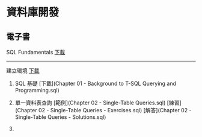 # 資料庫開發

## 電子書
SQL Fundamentals [下載](T-SQL-Fundamentals-4th.pdf)

------
建立環境 [下載](TSQLV6.sql)

1. SQL 基礎
   [下載](Chapter 01 - Background to T-SQL Querying and Programming.sql)

3. 單一資料表查詢
   [範例](Chapter 02 - Single-Table Queries.sql)
   [練習](Chapter 02 - Single-Table Queries - Exercises.sql)
   [解答](Chapter 02 - Single-Table Queries - Solutions.sql)

4. 
